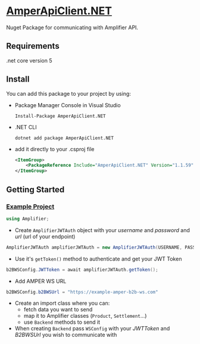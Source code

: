 # [AmperApiClient.NET](https://www.nuget.org/packages/AmperApiClient.NET/)

Nuget Package for communicating with Amplifier API.

## Requirements

.net core version 5

## Install

You can add this package to your project by using:

- Package Manager Console in Visual Studio

  `Install-Package AmperApiClient.NET`

- .NET CLI

  `dotnet add package AmperApiClient.NET`

- add it directly to your .csproj file

  ```xml
  <ItemGroup>
      <PackageReference Include="AmperApiClient.NET" Version="1.1.59" />
  </ItemGroup>
  ```

## Getting Started

### [Example Project](https://bitbucket.org/amplifierspzoo/amper-translator-example)

```cs
using Amplifier;
```

- Create `AmplifierJWTAuth` object with your _username_ and _password_ and _url_ (url of your endpoint)

```cs
AmplifierJWTAuth amplifierJWTAuth = new AmplifierJWTAuth(USERNAME, PASSWORD, URL);
```

- Use it's `getToken()` method to authenticate and get your JWT Token

```cs
b2BWSConfig.JWTToken = await amplifierJWTAuth.getToken();
```

- Add AMPER WS URL

```cs
b2BWSConfig.b2BWSUrl = "https://example-amper-b2b-ws.com"
```

- Create an import class where you can:
  - fetch data you want to send
  - map it to Amplifier classes (`Product`, `Settlement`...)
  - use `Backend` methods to send it
- When creating `Backend` pass `WSConfig` with your _JWTToken_ and _B2BWSUrl_ you wish to communicate with 
